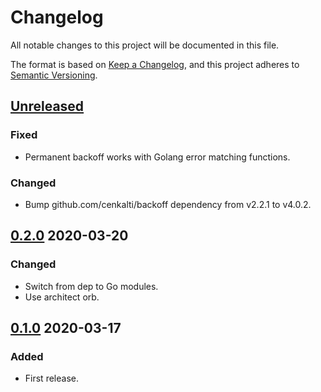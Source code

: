 # Changelog

All notable changes to this project will be documented in this file.

The format is based on [Keep a Changelog](https://keepachangelog.com/en/1.0.0/),
and this project adheres to [Semantic Versioning](https://semver.org/spec/v2.0.0.html).

## [Unreleased]

### Fixed
- Permanent backoff works with Golang error matching functions.

### Changed
- Bump github.com/cenkalti/backoff dependency from v2.2.1 to v4.0.2.

## [0.2.0] 2020-03-20

### Changed

- Switch from dep to Go modules.
- Use architect orb.



## [0.1.0] 2020-03-17

### Added

- First release.

[Unreleased]: https://github.com/giantswarm/backoff/compare/v0.2.0...HEAD
[0.2.0]: https://github.com/giantswarm/backoff/releases/tag/v0.1.0...v0.2.0
[0.1.0]: https://github.com/giantswarm/backoff/releases/tag/v0.1.0
